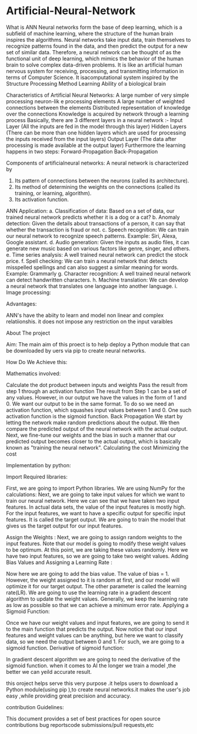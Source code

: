 # Artificial-Neural-Network
What is ANN
Neural networks form the base of deep learning, which is a subfield of machine learning, where the structure of the human brain inspires the algorithms. Neural networks take input data, train themselves to recognize patterns found in the data, and then predict the output for a new set of similar data. Therefore, a neural network can be thought of as the functional unit of deep learning, which mimics the behavior of the human brain to solve complex data-driven problems.
 It is like an artificial human nervous system for receiving, processing, and transmitting information in terms of Computer Science.
It isacomputational system inspired by the
Structure
Processing Method
Learning Ability
of a biological brain

Characteristics of Artificial Neural Networks:
A large number of very simple processing neuron-lik e processing
elements
A large number of weighted connections between the elements
Distributed representation of knowledge over the connections
Knowledge is acquired by network through a learning process
Basically, there are 3 different layers in a neural network :-
Input Layer (All the inputs are fed in the model through this layer)
Hidden Layers (There can be more than one hidden layers which are used for processing the inputs received from the input layers)
Output Layer (The data after processing is made available at the output layer)
Furthermore the learning happens in two steps:
Forward-Propagation
Back-Propagation

Components of artificialneural networks:
A neural network is characterized by
1) Its pattern of connections between the neurons (called its
architecture).
2) Its method of determining the weights on the connections (called its
training, or learning, algorithm).
3) Its activation function.

ANN Application:
a. Classification of data:
Based on a set of data, our trained neural network predicts whether it is a dog or a cat?
b. Anomaly detection:
Given the details about transactions of a person, it can say that whether the transaction is fraud or not.
c. Speech recognition:
We can train our neural network to recognize speech patterns. Example: Siri, Alexa, Google assistant.
d. Audio generation:
Given the inputs as audio files, it can generate new music based on various factors like genre, singer, and others.
e. Time series analysis:
A well trained neural network can predict the stock price.
f. Spell checking:
We can train a neural network that detects misspelled spellings and can also suggest a similar meaning for words. Example: Grammarly
g. Character recognition:
A well trained neural network can detect handwritten characters.
h. Machine translation:
We can develop a neural network that translates one language into another language.
i. Image processing:

Advantages:

ANN's have the abiity to learn and model non linear and complex relatiionshis.
it does not impose any restriction on the input varaibles

About The project

Aim:
The main aim of this proect is to help deploy a Python module that can be downloaded by uers via pip to create neural networks. 

How Do We Achieve this:

Mathematics involved:

Calculate the dot product between inputs and weights
Pass the result from step 1 through an activation function
The result from Step 1 can be a set of any values. However, in our output we have the values in the form of 1 and 0. We want our output to be in the same format. To do so we need an activation function, which squashes input values between 1 and 0. One such activation function is the sigmoid function.
Back Propagation
We start by letting the network make random predictions about the output. We then compare the predicted output of the neural network with the actual output. Next, we fine-tune our weights and the bias in such a manner that our predicted output becomes closer to the actual output, which is basically known as "training the neural network".
Calculating the cost
Minimizing the cost

Implementation by python:

 Import Required libraries:
 
First, we are going to import Python libraries. We are using NumPy for the calculations:
Next, we are going to take input values for which we want to train our neural network. Here we can see that we have taken two input features. In actual data sets, the value of the input features is mostly high.
For the input features, we want to have a specific output for specific input features. It is called the target output. We are going to train the model that gives us the target output for our input features.

Assign the Weights :
Next, we are going to assign random weights to the input features. Note that our model is going to modify these weight values to be optimum. At this point, we are taking these values randomly. Here we have two input features, so we are going to take two weight values.
Adding Bias Values and Assigning a Learning Rate :

Now here we are going to add the bias value. The value of bias = 1. However, the weight assigned to it is random at first, and our model will optimize it for our target output.
The other parameter is called the learning rate(LR). We are going to use the learning rate in a gradient descent algorithm to update the weight values. Generally, we keep the learning rate as low as possible so that we can achieve a minimum error rate.
Applying a Sigmoid Function:

Once we have our weight values and input features, we are going to send it to the main function that predicts the output. Now notice that our input features and weight values can be anything, but here we want to classify data, so we need the output between 0 and 1. For such, we are going to a sigmoid function.
 Derivative of sigmoid function:
 
In gradient descent algorithm we are going to need the derivative of the sigmoid function.
when it comes to AI the longer we train a model ,the better we can yeild accurate result.

this oroject helps serve this very purpose .it helps users to download a Python module(using pip ),to create neural networks.it makes the user's job easy ,while providing  great precision and accuracy.

contribution Guidelines:

This document provides a set of best practices for open source contributions bug reportscode submissions/pull requests,etc
